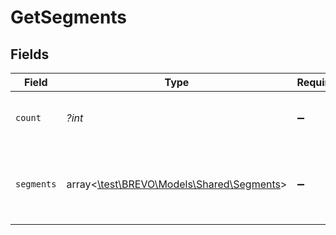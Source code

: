 # GetSegments


## Fields

| Field                                                                        | Type                                                                         | Required                                                                     | Description                                                                  | Example                                                                      |
| ---------------------------------------------------------------------------- | ---------------------------------------------------------------------------- | ---------------------------------------------------------------------------- | ---------------------------------------------------------------------------- | ---------------------------------------------------------------------------- |
| `count`                                                                      | *?int*                                                                       | :heavy_minus_sign:                                                           | Number of Segments in your account                                           | 10                                                                           |
| `segments`                                                                   | array<[\test\BREVO\Models\Shared\Segments](../../Models/Shared/Segments.md)> | :heavy_minus_sign:                                                           | Listing of all the segments available in your account                        |                                                                              |